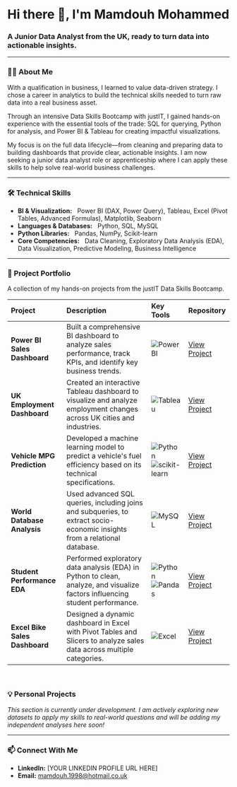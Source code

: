 # Hi there 👋, I'm Mamdouh Mohammed

### A Junior Data Analyst from the UK, ready to turn data into actionable insights.

---

### 👨‍💻 About Me

With a qualification in business, I learned to value data-driven strategy. I chose a career in analytics to build the technical skills needed to turn raw data into a real business asset.

Through an intensive Data Skills Bootcamp with justIT, I gained hands-on experience with the essential tools of the trade: SQL for querying, Python for analysis, and Power BI & Tableau for creating impactful visualizations.

My focus is on the full data lifecycle—from cleaning and preparing data to building dashboards that provide clear, actionable insights. I am now seeking a junior data analyst role or apprenticeship where I can apply these skills to help solve real-world business challenges.

---

### 🛠️ Technical Skills

*   **BI & Visualization:** &nbsp; Power BI (DAX, Power Query), Tableau, Excel (Pivot Tables, Advanced Formulas), Matplotlib, Seaborn
*   **Languages & Databases:** &nbsp; Python, SQL, MySQL
*   **Python Libraries:** &nbsp; Pandas, NumPy, Scikit-learn
*   **Core Competencies:** &nbsp; Data Cleaning, Exploratory Data Analysis (EDA), Data Visualization, Predictive Modeling, Business Intelligence

---

### 🚀 Project Portfolio

A collection of my hands-on projects from the justIT Data Skills Bootcamp.

| Project | Description | Key Tools | Repository |
| :--- | :--- | :--- | :--- |
| **Power BI Sales Dashboard** | Built a comprehensive BI dashboard to analyze sales performance, track KPIs, and identify key business trends. | ![Power BI](https://img.shields.io/badge/Power%20BI-F2C811?style=for-the-badge&logo=powerbi&logoColor=black) | [View Project](https://github.com/T-Fool/justit-powerbi-business-intelligence-labs) |
| **UK Employment Dashboard** | Created an interactive Tableau dashboard to visualize and analyze employment changes across UK cities and industries. | ![Tableau](https.img.shields.io/badge/Tableau-E97627?style=for-the-badge&logo=tableau&logoColor=white) | [View Project](https://github.com/T-Fool/justit-tableau-uk-employment-dashboard) |
| **Vehicle MPG Prediction** | Developed a machine learning model to predict a vehicle's fuel efficiency based on its technical specifications. | ![Python](https://img.shields.io/badge/Python-3776AB?style=for-the-badge&logo=python&logoColor=white) ![scikit-learn](https://img.shields.io/badge/scikit--learn-%23F7931E.svg?style=for-the-badge&logo=scikit-learn&logoColor=white) | [View Project](https://github.com/T-Fool/justit-python-vehicle-mpg-prediction) |
| **World Database Analysis** | Used advanced SQL queries, including joins and subqueries, to extract socio-economic insights from a relational database. | ![MySQL](https://img.shields.io/badge/MySQL-4479A1?style=for-the-badge&logo=mysql&logoColor=white) | [View Project](https://github.com/T-Fool/justit-sql-world-database-analysis) |
| **Student Performance EDA** | Performed exploratory data analysis (EDA) in Python to clean, analyze, and visualize factors influencing student performance. | ![Python](https.img.shields.io/badge/Python-3776AB?style=for-the-badge&logo=python&logoColor=white) ![Pandas](https://img.shields.io/badge/pandas-%23150458.svg?style=for-the-badge&logo=pandas&logoColor=white) | [View Project](https://github.com/T-Fool/justit-python-student-performance-analysis) |
| **Excel Bike Sales Dashboard** | Designed a dynamic dashboard in Excel with Pivot Tables and Slicers to analyze sales data across multiple categories. | ![Excel](https://img.shields.io/badge/Excel-217346?style=for-the-badge&logo=microsoftexcel&logoColor=white) | [View Project](https://github.com/T-Fool/justit-excel-bike-sales-pivot-dashboard) |

<br>

### 💡 Personal Projects

*This section is currently under development. I am actively exploring new datasets to apply my skills to real-world questions and will be adding my independent analyses here soon!*

---

### 📫 Connect With Me

*   **LinkedIn:** [YOUR LINKEDIN PROFILE URL HERE]
*   **Email:** mamdouh.1998@hotmail.co.uk
